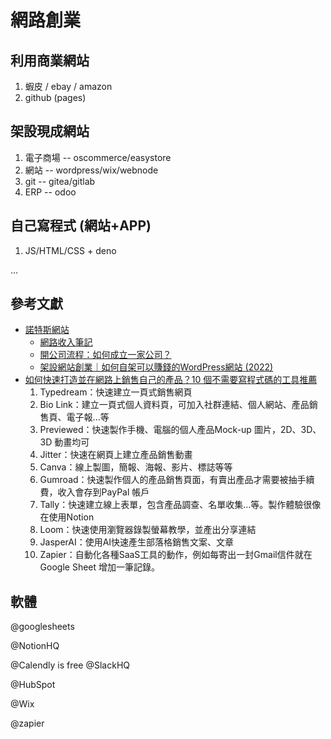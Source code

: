 # 網路創業

## 利用商業網站

1. 蝦皮 / ebay / amazon
2. github (pages)

## 架設現成網站

1. 電子商場 -- oscommerce/easystore
2. 網站 -- wordpress/wix/webnode
3. git -- gitea/gitlab
4. ERP -- odoo 

## 自己寫程式 (網站+APP)

1. JS/HTML/CSS + deno

...

## 參考文獻

* [諾特斯網站](https://notesstartup.com/)
    * [網路收入筆記](https://notesstartup.com/online-income-notes/)
    * [開公司流程：如何成立一家公司？](https://notesstartup.com/company-registration/)
    * [架設網站創業｜如何自架可以賺錢的WordPress網站 (2022)](https://notesstartup.com/make-money-with-wordpress-website/)
* [如何快速打造並在網路上銷售自己的產品？10 個不需要寫程式碼的工具推薦​](https://www.facebook.com/permalink.php?story_fbid=pfbid02uUN7fUYitBMUcbCszpjscGna6JxT4uGeJEuontSKnrkXisQjy6Tv59uR55b2aFuvl&id=100000715490868)
    1. Typedream：快速建立一頁式銷售網頁​
    2. Bio Link：建立一頁式個人資料頁，可加入社群連結、個人網站、產品銷售頁、電子報...等​
    3. Previewed：快速製作手機、電腦的個人產品Mock-up 圖片，2D、3D、3D 動畫均可​
    4. Jitter：快速在網頁上建立產品銷售動畫​
    5. Canva：線上製圖，簡報、海報、影片、標誌等等
    6. Gumroad：快速製作個人的產品銷售頁面，有賣出產品才需要被抽手續費，收入會存到PayPal 帳戶​
    7. Tally：快速建立線上表單，包含產品調查、名單收集...等。製作體驗很像在使用Notion​
    8. Loom：快速使用瀏覽器錄製螢幕教學，並產出分享連結​
    9. JasperAI：使用AI快速產生部落格銷售文案、文章​
    10. Zapier：自動化各種SaaS工具的動作，例如每寄出一封Gmail信件就在Google Sheet 增加一筆記錄。

## 軟體

@googlesheets

@NotionHQ

@Calendly
is free
@SlackHQ

@HubSpot

@Wix

@zapier
